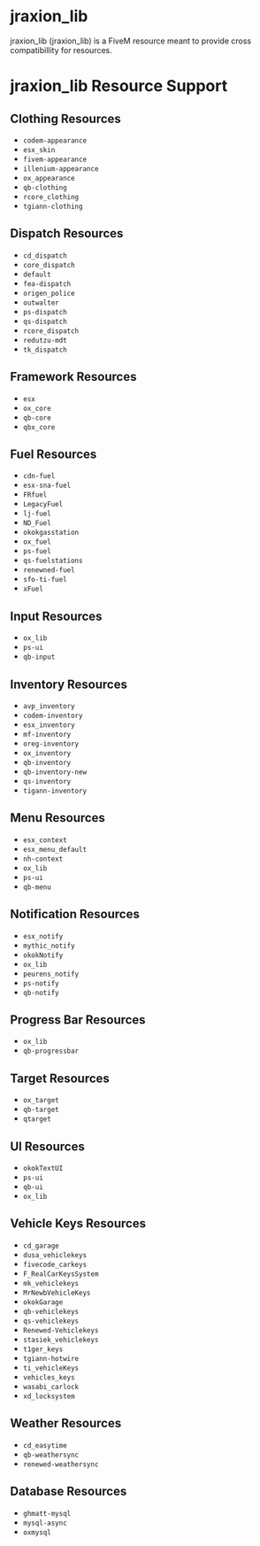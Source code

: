 # jraxion_lib
jraxion_lib (jraxion_lib) is a FiveM resource meant to provide cross compatibillity for resources.

# jraxion_lib Resource Support

## Clothing Resources
- `codem-appearance`
- `esx_skin`
- `fivem-appearance`
- `illenium-appearance`
- `ox_appearance`
- `qb-clothing`
- `rcore_clothing`
- `tgiann-clothing`

## Dispatch Resources   
- `cd_dispatch`
- `core_dispatch`
- `default`
- `fea-dispatch`
- `origen_police`
- `outwalter`
- `ps-dispatch`
- `qs-dispatch`
- `rcore_dispatch`
- `redutzu-mdt`
- `tk_dispatch`

## Framework Resources  
- `esx`
- `ox_core`
- `qb-core`
- `qbx_core`

## Fuel Resources
- `cdn-fuel`
- `esx-sna-fuel`
- `FRfuel`
- `LegacyFuel`
- `lj-fuel`
- `ND_Fuel`
- `okokgasstation`
- `ox_fuel`
- `ps-fuel`
- `qs-fuelstations`
- `renewned-fuel`
- `sfo-ti-fuel`
- `xFuel`

## Input Resources
- `ox_lib`
- `ps-ui`
- `qb-input`

## Inventory Resources
- `avp_inventory`
- `codem-inventory`
- `esx_inventory`
- `mf-inventory`
- `oreg-inventory`
- `ox_inventory`
- `qb-inventory`
- `qb-inventory-new`
- `qs-inventory`
- `tigann-inventory`

## Menu Resources
- `esx_context`
- `esx_menu_default`
- `nh-context`
- `ox_lib`
- `ps-ui`
- `qb-menu`

## Notification Resources
- `esx_notify`
- `mythic_notify`
- `okokNotify`
- `ox_lib`
- `peurens_notify`
- `ps-notify`
- `qb-notify`

## Progress Bar Resources
- `ox_lib`
- `qb-progressbar`

## Target Resources
- `ox_target`
- `qb-target`
- `qtarget`

## UI Resources
- `okokTextUI`
- `ps-ui`
- `qb-ui`
- `ox_lib`

## Vehicle Keys Resources
- `cd_garage`
- `dusa_vehiclekeys`
- `fivecode_carkeys`
- `F_RealCarKeysSystem`
- `mk_vehiclekeys`
- `MrNewbVehicleKeys`
- `okokGarage`
- `qb-vehiclekeys`
- `qs-vehiclekeys`
- `Renewed-Vehiclekeys`
- `stasiek_vehiclekeys`
- `t1ger_keys`
- `tgiann-hotwire`
- `ti_vehicleKeys`
- `vehicles_keys`
- `wasabi_carlock`
- `xd_locksystem`

## Weather Resources
- `cd_easytime`
- `qb-weathersync`
- `renewed-weathersync`

## Database Resources
- `ghmatt-mysql`
- `mysql-async`
- `oxmysql`
